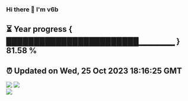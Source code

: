 ### Hi there 👋  I'm v6b  
⏳ Year progress { ████████████████████████▁▁▁▁▁▁ } 81.58 %
---
⏰ Updated on Wed, 25 Oct 2023 18:16:25 GMT
---
![](https://github-readme-stats.vercel.app/api?username=v6b&bg_color=30,e96443,904e95&title_color=fff&text_color=fff&layout=compact)
![](https://github-readme-stats.vercel.app/api/top-langs/?username=v6b&layout=compact&bg_color=30,e96443,904e95&title_color=fff&text_color=fff)  
![](https://gcore.jsdelivr.net/gh/v6b/v6b@main/assets/github-contribution-grid-snake.svg)

